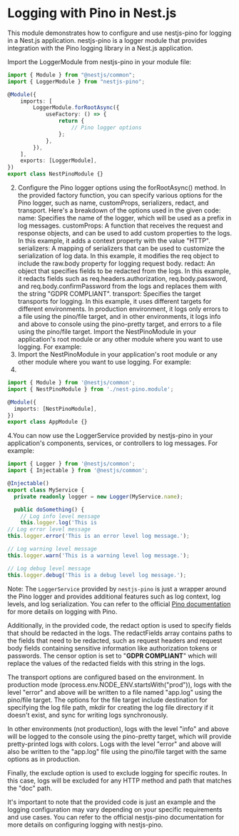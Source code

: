 # Logging with Pino in Nest.js
This module demonstrates how to configure and use nestjs-pino for logging in a Nest.js application. nestjs-pino is a logger module that provides integration with the Pino logging library in a Nest.js application.

Import the LoggerModule from nestjs-pino in your module file:
```ts
import { Module } from "@nestjs/common";
import { LoggerModule } from "nestjs-pino";

@Module({
	imports: [
		LoggerModule.forRootAsync({
			useFactory: () => {
				return {
					// Pino logger options
				};
			},
		}),
	],
	exports: [LoggerModule],
})
export class NestPinoModule {}
```

2. Configure the Pino logger options using the forRootAsync() method. In the provided factory function, you can specify various options for the Pino logger, such as name, customProps, serializers, redact, and transport. Here's a breakdown of the options used in the given code:
name: Specifies the name of the logger, which will be used as a prefix in log messages.
customProps: A function that receives the request and response objects, and can be used to add custom properties to the logs. In this example, it adds a context property with the value "HTTP".
serializers: A mapping of serializers that can be used to customize the serialization of log data. In this example, it modifies the req object to include the raw.body property for logging request body.
redact: An object that specifies fields to be redacted from the logs. In this example, it redacts fields such as req.headers.authorization, req.body.password, and req.body.confirmPassword from the logs and replaces them with the string "GDPR COMPLIANT".
transport: Specifies the target transports for logging. In this example, it uses different targets for different environments. In production environment, it logs only errors to a file using the pino/file target, and in other environments, it logs info and above to console using the pino-pretty target, and errors to a file using the pino/file target.
Import the NestPinoModule in your application's root module or any other module where you want to use logging. For example:
3. Import the NestPinoModule in your application's root module or any other module where you want to use logging. For example:
4.
```ts
import { Module } from '@nestjs/common';
import { NestPinoModule } from './nest-pino.module';

@Module({
  imports: [NestPinoModule],
})
export class AppModule {}


```
4.You can now use the LoggerService provided by nestjs-pino in your application's components, services, or controllers to log messages. For example:

```ts
import { Logger } from '@nestjs/common';
import { Injectable } from '@nestjs/common';

@Injectable()
export class MyService {
  private readonly logger = new Logger(MyService.name);

  public doSomething() {
    // Log info level message
    this.logger.log('This is
// Log error level message
this.logger.error('This is an error level log message.');

// Log warning level message
this.logger.warn('This is a warning level log message.');

// Log debug level message
this.logger.debug('This is a debug level log message.');


```

Note: The `LoggerService` provided by `nestjs-pino` is just a wrapper around the Pino logger and provides additional features such as log context, log levels, and log serialization. You can refer to the official [Pino documentation](https://github.com/pinojs/pino) for more details on logging with Pino.

Additionally, in the provided code, the redact option is used to specify fields that should be redacted in the logs. The redactFields array contains paths to the fields that need to be redacted, such as request headers and request body fields containing sensitive information like authorization tokens or passwords. The censor option is set to "**GDPR COMPLIANT**" which will replace the values of the redacted fields with this string in the logs.

The transport options are configured based on the environment. In production mode (process.env.NODE_ENV.startsWith("prod")), logs with the level "error" and above will be written to a file named "app.log" using the pino/file target. The options for the file target include destination for specifying the log file path, mkdir for creating the log file directory if it doesn't exist, and sync for writing logs synchronously.

In other environments (not production), logs with the level "info" and above will be logged to the console using the pino-pretty target, which will provide pretty-printed logs with colors. Logs with the level "error" and above will also be written to the "app.log" file using the pino/file target with the same options as in production.

Finally, the exclude option is used to exclude logging for specific routes. In this case, logs will be excluded for any HTTP method and path that matches the "doc" path.

It's important to note that the provided code is just an example and the logging configuration may vary depending on your specific requirements and use cases. You can refer to the official nestjs-pino documentation for more details on configuring logging with nestjs-pino.
